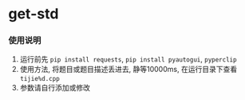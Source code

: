 # get-std

### 使用说明
1. 运行前先 `pip install requests`, `pip install pyautogui`, `pyperclip`
2. 使用方法, 将题目或题目描述丢进去, 静等10000ms, 在运行目录下查看`tijie%d.cpp`
3. 参数请自行添加或修改
